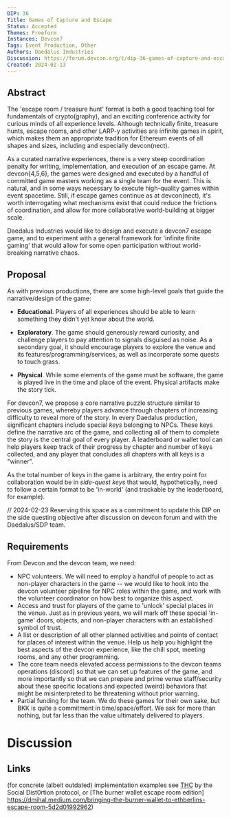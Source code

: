 ```yaml
---
DIP: 36
Title: Games of Capture and Escape
Status: Accepted
Themes: Freeform
Instances: Devcon7
Tags: Event Production, Other
Authors: Daedalus Industries
Discussion: https://forum.devcon.org/t/dip-36-games-of-capture-and-escape/3447
Created: 2024-02-13
---
```


## Abstract

The 'escape room / treasure hunt' format is both a good teaching tool for fundamentals of crypto(graphy), and an exciting conference activity for curious minds of all experience levels. Although technically finite, treasure hunts, escape rooms, and other LARP-y activities are infinite games in spirit, which makes them an appropriate tradition for Ethereum events of all shapes and sizes, including and especially devcon(nect). 

As a curated narrative experiences, there is a very steep coordination penalty for writing, implementation, and execution of an escape game. At devcon{4,5,6}, the games were designed and executed by a handful of committed game masters working as a single team for the event. This is natural, and in some ways necessary to execute high-quality games within event spacetime. Still, if escape games continue as at devcon(nect), it's worth interrogating what mechanisms exist that could reduce the frictions of coordination, and allow for more collaborative world-building at bigger scale. 

Daedalus Industries would like to design and execute a devcon7 escape game, and to experiment with a general framework for 'infinite finite gaming' that would allow for some open participation without world-breaking narrative chaos.   

## Proposal

As with previous productions, there are some high-level goals that guide the narrative/design of the game: 

* **Educational**. Players of all experiences should be able to learn something they didn't yet know about the world. 

* **Exploratory**. The game should generously reward curiosity, and challenge players to pay attention to signals disguised as noise. As a secondary goal, it should encourage players to explore the venue and its features/programming/services, as well as incorporate some quests to touch grass. 

* **Physical**. While some elements of the game must be software, the game is played live in the time and place of the event. Physical artifacts make the story tick.  

For devcon7, we propose a core narrative puzzle structure similar to previous games, whereby players advance through chapters of increasing difficulty to reveal more of the story. In every Daedalus production, significant chapters include special *keys* belonging to NPCs. These keys define the narrative arc of the game, and collecting all of them to complete the story is the central goal of every player. A leaderboard or wallet tool can help players keep track of their progress by chapter and number of keys collected, and any player that concludes all chapters with all keys is a "winner". 

As the total number of keys in the game is arbitrary, the entry point for collaboration would be in *side-quest keys* that would, hypothetically, need to follow a certain format to be 'in-world' (and trackable by the leaderboard, for example). 

// 2024-02-23 Reserving this space as a commitment to update this DIP on the side questing objective after discussion on devcon forum and with the Daedalus/SDP team. 


## Requirements

From Devcon and the devcon team, we need: 

* NPC volunteers. We will need to employ a handful of people to act as non-player characters in the game -- we would like to hook into the devcon volunteer pipeline for NPC roles within the game, and work with the volunteer coordinator on how best to organize this aspect. 
* Access and trust for players of the game to 'unlock' special places in the venue. Just as in previous years, we will mark off these special 'in-game' doors, objects, and non-player characters with an established symbol of trust. 
* A list or description of all other planned activities and points of contact for places of interest within the venue. Help us help you highlight the best aspects of the devcon experience, like the chill spot, meeting rooms, and any other programming. 
* The core team needs elevated access permissions to the devcon teams operations (discord) so that we can set up features of the game, and more importantly so that we can prepare and prime venue staff/security about these specific locations and expected (weird) behaviors that might be misinterpreted to be threatening without prior warning.  
* Partial funding for the team. We do these games for their own sake, but BKK is quite a commitment in time/space/effort. We ask for more than nothing, but far less than the value ultimately delivered to players. 

# Discussion
## Links
(for concrete (albeit outdated) implementation examples see [THC](https://github.com/social-dist0rtion-protocol/thc) by the Social Dist0rtion protocol, or [The burner wallet escape room edition] https://dmihal.medium.com/bringing-the-burner-wallet-to-ethberlins-escape-room-5d2d01992962)
